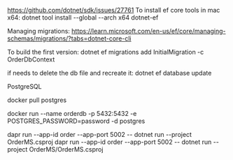 ﻿https://github.com/dotnet/sdk/issues/27761
To install ef core tools in mac x64:
dotnet tool install --global --arch x64 dotnet-ef

Managing migrations:
https://learn.microsoft.com/en-us/ef/core/managing-schemas/migrations/?tabs=dotnet-core-cli

To build the first version:
dotnet ef migrations add InitialMigration -c OrderDbContext

if needs to delete the db file and recreate it:
dotnet ef database update


PostgreSQL

docker pull postgres

docker run --name orderdb -p 5432:5432 -e POSTGRES_PASSWORD=password -d postgres


dapr run --app-id order --app-port 5002 -- dotnet run --project OrderMS.csproj
dapr run --app-id order --app-port 5002 -- dotnet run --project OrderMS/OrderMS.csproj
